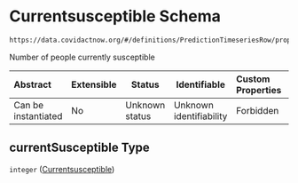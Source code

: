 # Currentsusceptible Schema

```txt
https://data.covidactnow.org/#/definitions/PredictionTimeseriesRow/properties/currentSusceptible
```

Number of people currently susceptible 


| Abstract            | Extensible | Status         | Identifiable            | Custom Properties | Additional Properties | Access Restrictions | Defined In                                                   |
| :------------------ | ---------- | -------------- | ----------------------- | :---------------- | --------------------- | ------------------- | ------------------------------------------------------------ |
| Can be instantiated | No         | Unknown status | Unknown identifiability | Forbidden         | Allowed               | none                | [schemas.json\*](../out/schemas.json "open original schema") |

## currentSusceptible Type

`integer` ([Currentsusceptible](schemas-definitions-predictiontimeseriesrow-properties-currentsusceptible.md))
